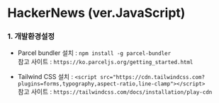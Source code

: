# HackerNews (ver.JavaScript)

### 1. 개발환경설정

-   Parcel bundler 설치 : `npm install -g parcel-bundler` <br />
    참고 사이트 : `https://ko.parceljs.org/getting_started.html`

-   Tailwind CSS 설치 : `<script src="https://cdn.tailwindcss.com?plugins=forms,typography,aspect-ratio,line-clamp"></script>` <br />
    참고 사이트 : `https://tailwindcss.com/docs/installation/play-cdn`
